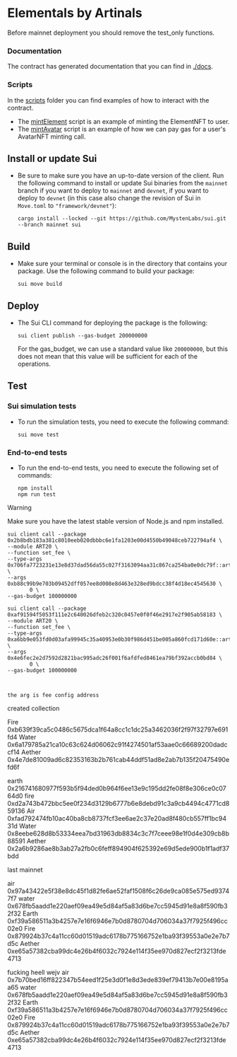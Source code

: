 # Elementals by Artinals

Before mainnet deployment you should remove the test_only functions.

### Documentation
The contract has generated documentation that you can find in [./docs](./docs/).

### Scripts
In the [scripts](./scripts/) folder you can find examples of how to interact with the contract. 
- The [mintElement](./scripts/mintElement.ts) script is an example of minting the ElementNFT to user.
- The [mintAvatar](./scripts/mintAvatar.ts) script is an example of how we can pay gas for a user's AvatarNFT minting call.

## Install or update Sui
  - Be sure to make sure you have an up-to-date version of the client. Run the following command to install or update Sui binaries from the `mainnet` branch if you want to deploy to `mainnet` and `devnet`, if you want to deploy to `devnet` (in this case also change the revision of Sui in `Move.toml` to `"framework/devnet"`):

    ```
    cargo install --locked --git https://github.com/MystenLabs/sui.git --branch mainnet sui
    ```

## Build

 - Make sure your terminal or console is in the directory that contains your package. Use the following command to build your package:
    ```
    sui move build
    ```
## Deploy
 - The Sui CLI command for deploying the package is the following:
 
    ```
    sui client publish --gas-budget 200000000
    ```
   
    For the gas_budget, we can use a standard value like `200000000`, but this does not mean that this value will be sufficient for each of the operations.

## Test
### Sui simulation tests

 - To run the simulation tests, you need to execute the following command:
    ```
    sui move test
    ```

### End-to-end tests
 
 - To run the end-to-end tests, you need to execute the following set of commands:
 
    ```
    npm install
    npm run test
    ```
>[!WARNING]
Make sure you have the latest stable version of Node.js and npm installed.

    


    sui client call --package 0x2b8bdb183a381c8010eeb020dbbbc6e1fa1203e00d4550b49048ceb722794af4 \
    --module ART20 \
    --function set_fee \
    --type-args 0x706fa7723231e13e8d37dad56da55c027f3163094aa31c867ca254ba0e0dc79f::artfi::ARTFI \
    --args 0xb88c99b9e703b09452dff057ee8d008e8d463e328ed9bdcc38f4d18ec4545630 \
           0 \
    --gas-budget 100000000

    sui client call --package 0xaf91594f5053f111e2c640026dfeb2c320c0457e0f0f46e2917e2f905ab58183 \
    --module ART20 \
    --function set_fee \
    --type-args 0xa6bb9e053fd0d03afa99945c35a40953e0b30f986d451be005a860fcd171d60e::artfi::ARTFI \
    --args 0x4e6fec2e2d7592d2821bac995adc26f001f6afdfed8461ea79bf392accb0bd84 \
           0 \
    --gas-budget 100000000



    the arg is fee config address




created collection

Fire 0xb639f39ca5c0486c5675dca1f64a8cc1c1dc25a3462036f2f97f32797e691fd4
Water  0x6a179785a21ca10c63c624d06062c91f4274501af53aae0c66689200dadccf14
Aether 0x4e7de81009ad6c82353163b2b761cab44ddf51ad8e2ab7b135f20475490efd6f




earth 0x216741680977f593b5f94ded0b964f6ee13e9c195dd2fe08f8e306ce0c0764d0
fire 0xd2a743b472bbc5ee0f234d3129b6777b6e8debd91c3a9cb4494c4771cd859136
Air  0xfad792474fb10ac40ba8cb8737fcf3ee6ae2c37e20ad8f480cb557ff1bc9431d
Water 0x8eebe628d8b53334eea7bd31963db8834c3c7f7ceee98e1f0d4e309cb8b88591
Aether 0x2a6b9286ae8b3ab27a2fb0c6feff894904f625392e69d5ede900b1f1adf37bdd




last mainnet

air 0x97a43422e5f38e8dc45f1d82fe6ae52faf1508f6c26de9ca085e575ed93747f7
water 0x678fb5aadd1e220aef09ea49e5d84af5a83d6be7cc5945d91e8a8f590fb32f32
Earth 0xf39a586511a3b4257e7e16f6946e7b0d8780704d706034a37f7925f496cc02e0
Fire 0x879924b37c4a11cc60d01519adc6178b775166752e1ba93f39553a0e2e7b7d5c
Aether 0xe65a57382cba99dc4e26b4f6032c7924e114f35ee970d827ecf2f3213fde4713



fucking heell  wejv
air 0x7b70bed16ff822347b54eed1f25e3d0f1e8d3ede839ef79413b7e00e8195aa65
water 0x678fb5aadd1e220aef09ea49e5d84af5a83d6be7cc5945d91e8a8f590fb32f32
Earth 0xf39a586511a3b4257e7e16f6946e7b0d8780704d706034a37f7925f496cc02e0
Fire 0x879924b37c4a11cc60d01519adc6178b775166752e1ba93f39553a0e2e7b7d5c
Aether 0xe65a57382cba99dc4e26b4f6032c7924e114f35ee970d827ecf2f3213fde4713